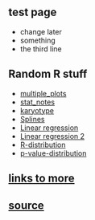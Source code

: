 ## test page
- change later
- something
- the third line

## Random R stuff
- [multiple_plots](https://surecalois.github.io/random_R_stuff/multiple_plots.html)
- [stat_notes](https://surecalois.github.io/random_R_stuff/stat_notes.html)
- [karyotype](https://surecalois.github.io/random_R_stuff/karyotype.html)
- [Splines](https://surecalois.github.io/random_R_stuff/splines_note.html)
- [Linear regression](https://surecalois.github.io/random_R_stuff/Linear_regression.html)
- [Linear regression 2](https://surecalois.github.io/random_R_stuff/Linear_regression2.html)
- [R-distribution](https://surecalois.github.io/random_R_stuff/R-distribution.html)
- [p-value-distribution](https://surecalois.github.io/random_R_stuff/p-value-distribution.html)

## [links to more](https://github.com/surecalois/random_R_stuff/tree/gh-pages/docs)
## [source](https://github.com/surecalois/surecalois.github.io/tree/main)
